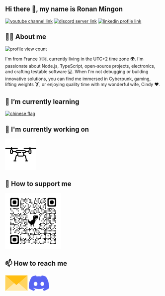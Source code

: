 ## Hi there 👋, my name is Ronan Mingon

[![youtube channel link](https://img.shields.io/badge/YouTube-FF0000?style=for-the-badge&logo=youtube&logoColor=white)](https://www.youtube.com/@RonanMINGON/videos?app=desktop)
[![discord server link](https://img.shields.io/badge/Discord-7289DA?style=for-the-badge&logo=discord&logoColor=white)](https://discord.gg/WkRs3dwa)
[![linkedin profile link](https://img.shields.io/badge/LinkedIn-0077B5?style=for-the-badge&logo=linkedin&logoColor=white)](https://www.linkedin.com/in/ronan-mingon-71450464/)

## 🙋‍♂️ About me

![profile view count](https://komarev.com/ghpvc/?username=rmingon)

I'm from France 🇫🇷, currently living in the UTC+2 time zone 🌍. I'm passionate about Node.js, TypeScript, open-source projects, electronics, and crafting testable software 💻. When I'm not debugging or building innovative solutions, you can find me immersed in Cyberpunk, gaming, lifting weights 🏋️, or enjoying quality time with my wonderful wife, Cindy ❤️.

## 🌱 I’m currently learning

[![chinese flag](https://www.rust-lang.org/static/images/rust-logo-blk.svg)](https://www.rust-lang.org/)

## 🔭 I'm currently working on

[<img src="assets/drone.png" alt="bugsplat slingshot" height="100px">](https://github.com/rmingon/drone-uwb)

## 💸 How to support me

[<img src="assets/bitcoin.png" alt="bitcoin address" width="180px">](https://www.blockchain.com/btc/address/3MYrebm6Y8S2GGEwApUzbWKZjkXRkhhjEN)

## 📫 How to reach me

[<img src="assets/envelope.png" height="50px">](mailto:rmingondev@gmail.com)
[<img src="assets/discord.png" height="50px">](https://discord.gg/WkRs3dwa)